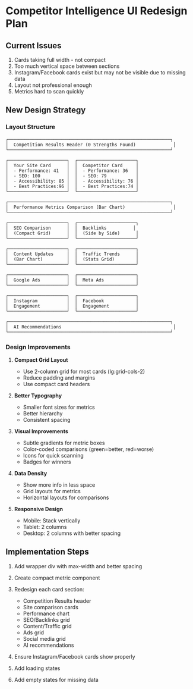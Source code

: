 # Competitor Intelligence UI Redesign Plan

## Current Issues
1. Cards taking full width - not compact
2. Too much vertical space between sections
3. Instagram/Facebook cards exist but may not be visible due to missing data
4. Layout not professional enough
5. Metrics hard to scan quickly

## New Design Strategy

### Layout Structure
```
┌─────────────────────────────────────────────────────────────┐
│  Competition Results Header (0 Strengths Found)              │
└─────────────────────────────────────────────────────────────┘

┌──────────────────────┐  ┌──────────────────────┐
│  Your Site Card      │  │  Competitor Card     │
│  - Performance: 41   │  │  - Performance: 36   │
│  - SEO: 100          │  │  - SEO: 79           │
│  - Accessibility: 85 │  │  - Accessibility: 76 │
│  - Best Practices:96 │  │  - Best Practices:74 │
└──────────────────────┘  └──────────────────────┘

┌─────────────────────────────────────────────────────────────┐
│  Performance Metrics Comparison (Bar Chart)                  │
└─────────────────────────────────────────────────────────────┘

┌──────────────────────┐  ┌──────────────────────┐
│  SEO Comparison      │  │  Backlinks          │
│  (Compact Grid)      │  │  (Side by Side)      │
└──────────────────────┘  └──────────────────────┘

┌──────────────────────┐  ┌──────────────────────┐
│  Content Updates     │  │  Traffic Trends      │
│  (Bar Chart)         │  │  (Stats Grid)        │
└──────────────────────┘  └──────────────────────┘

┌──────────────────────┐  ┌──────────────────────┐
│  Google Ads          │  │  Meta Ads            │
└──────────────────────┘  └──────────────────────┘

┌──────────────────────┐  ┌──────────────────────┐
│  Instagram           │  │  Facebook            │
│  Engagement          │  │  Engagement          │
└──────────────────────┘  └──────────────────────┘

┌─────────────────────────────────────────────────────────────┐
│  AI Recommendations                                          │
└─────────────────────────────────────────────────────────────┘
```

### Design Improvements

1. **Compact Grid Layout**
   - Use 2-column grid for most cards (lg:grid-cols-2)
   - Reduce padding and margins
   - Use compact card headers

2. **Better Typography**
   - Smaller font sizes for metrics
   - Better hierarchy
   - Consistent spacing

3. **Visual Improvements**
   - Subtle gradients for metric boxes
   - Color-coded comparisons (green=better, red=worse)
   - Icons for quick scanning
   - Badges for winners

4. **Data Density**
   - Show more info in less space
   - Grid layouts for metrics
   - Horizontal layouts for comparisons

5. **Responsive Design**
   - Mobile: Stack vertically
   - Tablet: 2 columns
   - Desktop: 2 columns with better spacing

## Implementation Steps

1. Add wrapper div with max-width and better spacing
2. Create compact metric component
3. Redesign each card section:
   - Competition Results header
   - Site comparison cards
   - Performance chart
   - SEO/Backlinks grid
   - Content/Traffic grid
   - Ads grid
   - Social media grid
   - AI recommendations

4. Ensure Instagram/Facebook cards show properly
5. Add loading states
6. Add empty states for missing data
